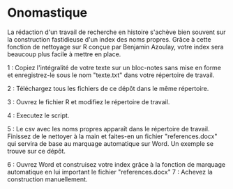 # Onomastique
La rédaction d'un travail de recherche en histoire s'achève bien souvent sur la construction fastidieuse d'un index des noms propres. Grâce à cette fonction de nettoyage sur R conçue par Benjamin Azoulay, votre index sera beaucoup plus facile à mettre en place.

1 : Copiez l'intégralité de votre texte sur un bloc-notes sans mise en forme et enregistrez-le sous le nom "texte.txt" dans votre répertoire de travail.

2 : Téléchargez tous les fichiers de ce dépôt dans le même répertoire.

3 : Ouvrez le fichier R et modifiez le répertoire de travail.

4 : Executez le script.

5 : Le csv avec les noms propres apparaît dans le répertoire de travail. Finissez de le nettoyer à la main et faites-en un fichier "references.docx" qui servira de base au marquage automatique sur Word. Un exemple se trouve sur ce dépôt.

6 : Ouvrez Word et construisez votre index grâce à la fonction de marquage automatique en lui important le fichier "references.docx" 7 : Achevez la construction manuellement.
